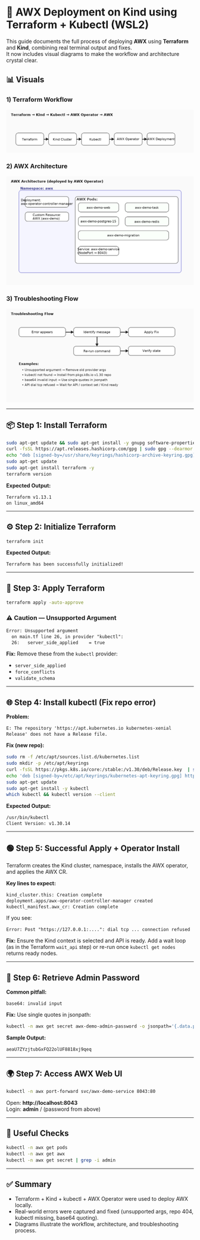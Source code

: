 # 🚀 AWX Deployment on Kind using Terraform + Kubectl (WSL2)

This guide documents the full process of deploying **AWX** using **Terraform** and **Kind**, combining real terminal output and fixes.  
It now includes visual diagrams to make the workflow and architecture crystal clear.

## 📊 Visuals

### 1) Terraform Workflow
![Terraform Workflow](images/workflow.png)

### 2) AWX Architecture
![AWX Architecture](images/architecture.png)

### 3) Troubleshooting Flow
![Troubleshooting Flow](images/troubleshoot.png)

---

## 📦 Step 1: Install Terraform

```bash
sudo apt-get update && sudo apt-get install -y gnupg software-properties-common curl
curl -fsSL https://apt.releases.hashicorp.com/gpg | sudo gpg --dearmor -o /usr/share/keyrings/hashicorp-archive-keyring.gpg
echo "deb [signed-by=/usr/share/keyrings/hashicorp-archive-keyring.gpg] https://apt.releases.hashicorp.com $(lsb_release -cs) main"   | sudo tee /etc/apt/sources.list.d/hashicorp.list
sudo apt-get update
sudo apt-get install terraform -y
terraform version
```

**Expected Output:**
```
Terraform v1.13.1
on linux_amd64
```

---

## ⚙️ Step 2: Initialize Terraform

```bash
terraform init
```
**Expected Output:**
```
Terraform has been successfully initialized!
```

---

## 🚀 Step 3: Apply Terraform

```bash
terraform apply -auto-approve
```

### ⚠️ Caution — Unsupported Argument
```
Error: Unsupported argument
  on main.tf line 26, in provider "kubectl":
  26:   server_side_applied    = true
```
**Fix:** Remove these from the `kubectl` provider:
- `server_side_applied`
- `force_conflicts`
- `validate_schema`

---

## 🌐 Step 4: Install kubectl (Fix repo error)

**Problem:**
```
E: The repository 'https://apt.kubernetes.io kubernetes-xenial Release' does not have a Release file.
```
**Fix (new repo):**
```bash
sudo rm -f /etc/apt/sources.list.d/kubernetes.list
sudo mkdir -p /etc/apt/keyrings
curl -fsSL https://pkgs.k8s.io/core:/stable:/v1.30/deb/Release.key  | sudo gpg --dearmor -o /etc/apt/keyrings/kubernetes-apt-keyring.gpg
echo 'deb [signed-by=/etc/apt/keyrings/kubernetes-apt-keyring.gpg] https://pkgs.k8s.io/core:/stable:/v1.30/deb/ /'  | sudo tee /etc/apt/sources.list.d/kubernetes.list >/dev/null
sudo apt-get update
sudo apt-get install -y kubectl
which kubectl && kubectl version --client
```
**Expected Output:**
```
/usr/bin/kubectl
Client Version: v1.30.14
```

---

## 🟢 Step 5: Successful Apply + Operator Install

Terraform creates the Kind cluster, namespace, installs the AWX operator, and applies the AWX CR.

**Key lines to expect:**
```
kind_cluster.this: Creation complete
deployment.apps/awx-operator-controller-manager created
kubectl_manifest.awx_cr: Creation complete
```

If you see:
```
Error: Post "https://127.0.0.1:....": dial tcp ... connection refused
```
**Fix:** Ensure the Kind context is selected and API is ready. Add a wait loop (as in the Terraform `wait_api` step) or re-run once `kubectl get nodes` returns ready nodes.

---

## 🔑 Step 6: Retrieve Admin Password

**Common pitfall:**
```
base64: invalid input
```
**Fix:** Use single quotes in jsonpath:
```bash
kubectl -n awx get secret awx-demo-admin-password -o jsonpath='{.data.password}' | base64 -d; echo
```
**Sample Output:**
```
aeaU7ZYzjtubGxFQ22olUF8818xj9qeq
```

---

## 🌍 Step 7: Access AWX Web UI

```bash
kubectl -n awx port-forward svc/awx-demo-service 8043:80
```
Open: **http://localhost:8043**  
Login: **admin** / (password from above)

---

## 🔎 Useful Checks

```bash
kubectl -n awx get pods
kubectl -n awx get awx
kubectl -n awx get secret | grep -i admin
```

---

## ✅ Summary

- Terraform + Kind + kubectl + AWX Operator were used to deploy AWX locally.
- Real-world errors were captured and fixed (unsupported args, repo 404, kubectl missing, base64 quoting).
- Diagrams illustrate the workflow, architecture, and troubleshooting process.
